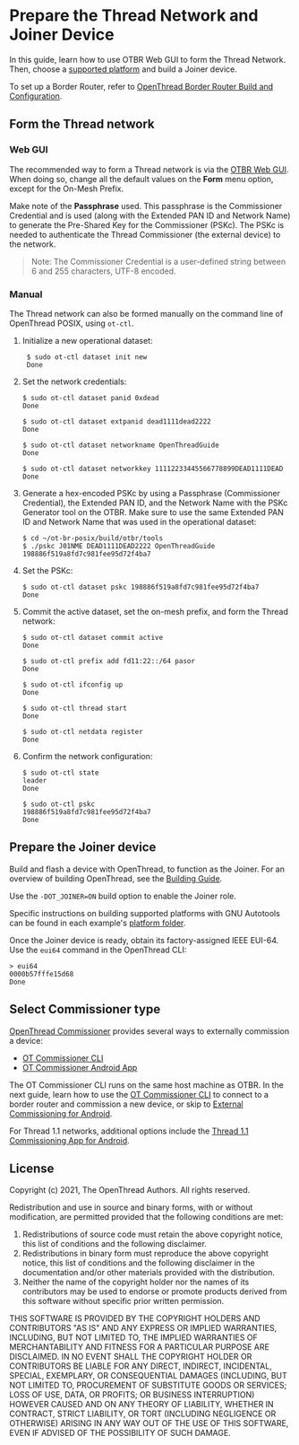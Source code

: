 # Prepare the Thread Network and Joiner Device

In this guide, learn how to use OTBR Web GUI to form the Thread Network.
Then, choose a [supported platform](https://openthread.io/platforms) and
build a Joiner device.

To set up a Border Router, refer to [OpenThread Border Router Build and Configuration](https://openthread.io/guides/border-router/build).

## Form the Thread network

### Web GUI

The recommended way to form a Thread network is via the [OTBR Web
GUI](https://openthread.io/guides/border-router/web-gui). When doing so, change
all the default values on the **Form** menu option, except for the On-Mesh
Prefix.

Make note of the **Passphrase** used. This passphrase is the Commissioner
Credential and is used (along with the Extended PAN ID and Network Name) to
generate the Pre-Shared Key for the Commissioner (PSKc). The PSKc is needed to
authenticate the Thread Commissioner (the external device) to the network.

> Note: The Commissioner Credential is a user-defined string between 6
and 255 characters, UTF-8 encoded.

### Manual

The Thread network can also be formed manually on the command line of
OpenThread POSIX, using `ot-ctl`.

1.  Initialize a new operational dataset:
    ```
     $ sudo ot-ctl dataset init new
     Done
    ```    
   
1.  Set the network credentials:
    ```
    $ sudo ot-ctl dataset panid 0xdead
    Done
    ```
        
    ```
    $ sudo ot-ctl dataset extpanid dead1111dead2222
    Done
    ```
        
    ```    
    $ sudo ot-ctl dataset networkname OpenThreadGuide
    Done
    ```
    
    ```
    $ sudo ot-ctl dataset networkkey 11112233445566778899DEAD1111DEAD
    Done
    ```

1.  Generate a hex-encoded PSKc by using a Passphrase (Commissioner Credential),
    the Extended PAN ID, and the Network Name with the PSKc Generator tool on
    the OTBR. Make sure to use the same Extended PAN ID and Network Name that
    was used in the operational dataset:
    ```
    $ cd ~/ot-br-posix/build/otbr/tools
    $ ./pskc J01NME DEAD1111DEAD2222 OpenThreadGuide
    198886f519a8fd7c981fee95d72f4ba7
    ```    
    
1.  Set the PSKc:
    ```
    $ sudo ot-ctl dataset pskc 198886f519a8fd7c981fee95d72f4ba7
    Done
    ```    
    
1.  Commit the active dataset, set the on-mesh prefix, and form the Thread
    network:
    ```
    $ sudo ot-ctl dataset commit active
    Done
    ```    
 
    ```
    $ sudo ot-ctl prefix add fd11:22::/64 pasor
    Done
    ```    
    
    ```
    $ sudo ot-ctl ifconfig up
    Done
    ```
    
    ```
    $ sudo ot-ctl thread start
    Done
    ```    
    
    ```
    $ sudo ot-ctl netdata register
    Done
    ```
     
1.  Confirm the network configuration:
    ```
    $ sudo ot-ctl state
    leader
    Done
    ```
    
    ```
    $ sudo ot-ctl pskc
    198886f519a8fd7c981fee95d72f4ba7
    Done
    ```    

## Prepare the Joiner device

Build and flash a device with OpenThread, to function as the Joiner. For an
overview of building OpenThread, see the [Building Guide](../../build/index.md).

Use the `-DOT_JOINER=ON` build option to enable the Joiner role.

Specific instructions on building supported platforms with GNU Autotools can be
found in each example's
[platform folder](https://github.com/openthread/openthread/tree/master/examples/platforms).

Once the Joiner device is ready, obtain its factory-assigned IEEE EUI-64. Use
the `eui64` command in the OpenThread CLI:

```
> eui64
0000b57fffe15d68
Done
```

## Select Commissioner type

[OpenThread Commissioner](https://openthread.io/guides/commissioner) provides several ways
to externally commission a device:

* [OT Commissioner CLI](cli.md) 
* [OT Commissioner Android App](android.md)

The OT Commissioner CLI runs on the same host machine as OTBR. In the next
guide, learn how to use the [OT Commissioner CLI](cli.md) to connect
to a border router and commission a new device, or skip to [External
Commissioning for Android](android.md).

For Thread 1.1 networks, additional options include the [Thread 1.1 Commissioning App
for Android](android.md#thread-group-android-app).

## License

Copyright (c) 2021, The OpenThread Authors.
All rights reserved.

Redistribution and use in source and binary forms, with or without
modification, are permitted provided that the following conditions are met:
1. Redistributions of source code must retain the above copyright
   notice, this list of conditions and the following disclaimer.
2. Redistributions in binary form must reproduce the above copyright
   notice, this list of conditions and the following disclaimer in the
   documentation and/or other materials provided with the distribution.
3. Neither the name of the copyright holder nor the
   names of its contributors may be used to endorse or promote products
   derived from this software without specific prior written permission.

THIS SOFTWARE IS PROVIDED BY THE COPYRIGHT HOLDERS AND CONTRIBUTORS "AS IS"
AND ANY EXPRESS OR IMPLIED WARRANTIES, INCLUDING, BUT NOT LIMITED TO, THE
IMPLIED WARRANTIES OF MERCHANTABILITY AND FITNESS FOR A PARTICULAR PURPOSE
ARE DISCLAIMED. IN NO EVENT SHALL THE COPYRIGHT HOLDER OR CONTRIBUTORS BE
LIABLE FOR ANY DIRECT, INDIRECT, INCIDENTAL, SPECIAL, EXEMPLARY, OR
CONSEQUENTIAL DAMAGES (INCLUDING, BUT NOT LIMITED TO, PROCUREMENT OF
SUBSTITUTE GOODS OR SERVICES; LOSS OF USE, DATA, OR PROFITS; OR BUSINESS
INTERRUPTION) HOWEVER CAUSED AND ON ANY THEORY OF LIABILITY, WHETHER IN
CONTRACT, STRICT LIABILITY, OR TORT (INCLUDING NEGLIGENCE OR OTHERWISE)
ARISING IN ANY WAY OUT OF THE USE OF THIS SOFTWARE, EVEN IF ADVISED OF THE
POSSIBILITY OF SUCH DAMAGE.
